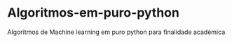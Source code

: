 # Algoritmos-em-puro-python
Algoritmos de Machine learning em puro python para finalidade académica
